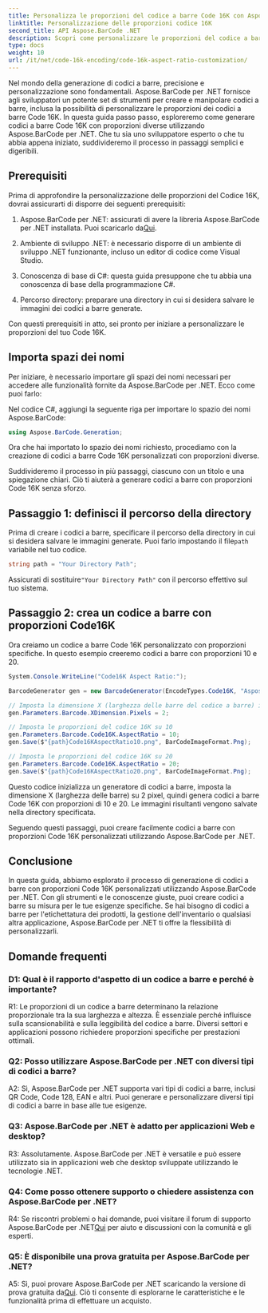```yaml
---
title: Personalizza le proporzioni del codice a barre Code 16K con Aspose.BarCode per .NET
linktitle: Personalizzazione delle proporzioni codice 16K
second_title: API Aspose.BarCode .NET
description: Scopri come personalizzare le proporzioni del codice a barre Code 16K utilizzando Aspose.BarCode per .NET. Crea codici a barre precisi per le tue applicazioni.
type: docs
weight: 10
url: /it/net/code-16k-encoding/code-16k-aspect-ratio-customization/
---
```

Nel mondo della generazione di codici a barre, precisione e personalizzazione sono fondamentali. Aspose.BarCode per .NET fornisce agli sviluppatori un potente set di strumenti per creare e manipolare codici a barre, inclusa la possibilità di personalizzare le proporzioni dei codici a barre Code 16K. In questa guida passo passo, esploreremo come generare codici a barre Code 16K con proporzioni diverse utilizzando Aspose.BarCode per .NET. Che tu sia uno sviluppatore esperto o che tu abbia appena iniziato, suddivideremo il processo in passaggi semplici e digeribili.

## Prerequisiti

Prima di approfondire la personalizzazione delle proporzioni del Codice 16K, dovrai assicurarti di disporre dei seguenti prerequisiti:

1.  Aspose.BarCode per .NET: assicurati di avere la libreria Aspose.BarCode per .NET installata. Puoi scaricarlo da[Qui](https://releases.aspose.com/barcode/net/).

2. Ambiente di sviluppo .NET: è necessario disporre di un ambiente di sviluppo .NET funzionante, incluso un editor di codice come Visual Studio.

3. Conoscenza di base di C#: questa guida presuppone che tu abbia una conoscenza di base della programmazione C#.

4. Percorso directory: preparare una directory in cui si desidera salvare le immagini dei codici a barre generate.

Con questi prerequisiti in atto, sei pronto per iniziare a personalizzare le proporzioni del tuo Code 16K.

## Importa spazi dei nomi

Per iniziare, è necessario importare gli spazi dei nomi necessari per accedere alle funzionalità fornite da Aspose.BarCode per .NET. Ecco come puoi farlo:

Nel codice C#, aggiungi la seguente riga per importare lo spazio dei nomi Aspose.BarCode:

```csharp
using Aspose.BarCode.Generation;
```

Ora che hai importato lo spazio dei nomi richiesto, procediamo con la creazione di codici a barre Code 16K personalizzati con proporzioni diverse.

Suddivideremo il processo in più passaggi, ciascuno con un titolo e una spiegazione chiari. Ciò ti aiuterà a generare codici a barre con proporzioni Code 16K senza sforzo.

## Passaggio 1: definisci il percorso della directory

 Prima di creare i codici a barre, specificare il percorso della directory in cui si desidera salvare le immagini generate. Puoi farlo impostando il file`path` variabile nel tuo codice.

```csharp
string path = "Your Directory Path";
```

 Assicurati di sostituire`"Your Directory Path"` con il percorso effettivo sul tuo sistema.

## Passaggio 2: crea un codice a barre con proporzioni Code16K

Ora creiamo un codice a barre Code 16K personalizzato con proporzioni specifiche. In questo esempio creeremo codici a barre con proporzioni 10 e 20.

```csharp
System.Console.WriteLine("Code16K Aspect Ratio:");

BarcodeGenerator gen = new BarcodeGenerator(EncodeTypes.Code16K, "Aspose.BarCode");

// Imposta la dimensione X (larghezza delle barre del codice a barre) in pixel
gen.Parameters.Barcode.XDimension.Pixels = 2;

// Imposta le proporzioni del codice 16K su 10
gen.Parameters.Barcode.Code16K.AspectRatio = 10;
gen.Save($"{path}Code16KAspectRatio10.png", BarCodeImageFormat.Png);

// Imposta le proporzioni del codice 16K su 20
gen.Parameters.Barcode.Code16K.AspectRatio = 20;
gen.Save($"{path}Code16KAspectRatio20.png", BarCodeImageFormat.Png);
```

Questo codice inizializza un generatore di codici a barre, imposta la dimensione X (larghezza delle barre) su 2 pixel, quindi genera codici a barre Code 16K con proporzioni di 10 e 20. Le immagini risultanti vengono salvate nella directory specificata.

Seguendo questi passaggi, puoi creare facilmente codici a barre con proporzioni Code 16K personalizzati utilizzando Aspose.BarCode per .NET.

## Conclusione

In questa guida, abbiamo esplorato il processo di generazione di codici a barre con proporzioni Code 16K personalizzati utilizzando Aspose.BarCode per .NET. Con gli strumenti e le conoscenze giuste, puoi creare codici a barre su misura per le tue esigenze specifiche. Se hai bisogno di codici a barre per l'etichettatura dei prodotti, la gestione dell'inventario o qualsiasi altra applicazione, Aspose.BarCode per .NET ti offre la flessibilità di personalizzarli.

## Domande frequenti

### D1: Qual è il rapporto d'aspetto di un codice a barre e perché è importante?

R1: Le proporzioni di un codice a barre determinano la relazione proporzionale tra la sua larghezza e altezza. È essenziale perché influisce sulla scansionabilità e sulla leggibilità del codice a barre. Diversi settori e applicazioni possono richiedere proporzioni specifiche per prestazioni ottimali.

### Q2: Posso utilizzare Aspose.BarCode per .NET con diversi tipi di codici a barre?

A2: Sì, Aspose.BarCode per .NET supporta vari tipi di codici a barre, inclusi QR Code, Code 128, EAN e altri. Puoi generare e personalizzare diversi tipi di codici a barre in base alle tue esigenze.

### Q3: Aspose.BarCode per .NET è adatto per applicazioni Web e desktop?

R3: Assolutamente. Aspose.BarCode per .NET è versatile e può essere utilizzato sia in applicazioni web che desktop sviluppate utilizzando le tecnologie .NET.

### Q4: Come posso ottenere supporto o chiedere assistenza con Aspose.BarCode per .NET?

 R4: Se riscontri problemi o hai domande, puoi visitare il forum di supporto Aspose.BarCode per .NET[Qui](https://forum.aspose.com/c/barcode/13) per aiuto e discussioni con la comunità e gli esperti.

### Q5: È disponibile una prova gratuita per Aspose.BarCode per .NET?

 A5: Sì, puoi provare Aspose.BarCode per .NET scaricando la versione di prova gratuita da[Qui](https://releases.aspose.com/). Ciò ti consente di esplorarne le caratteristiche e le funzionalità prima di effettuare un acquisto.
